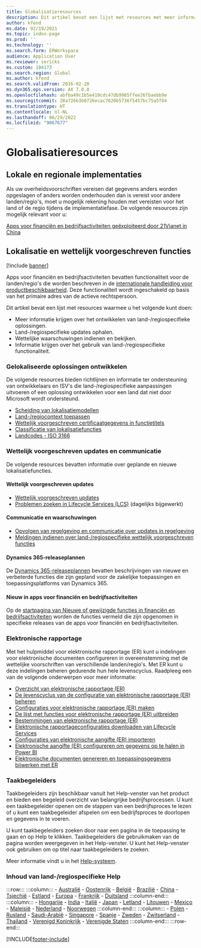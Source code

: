 ```yaml
---
title: Globalisatieresources
description: Dit artikel bevat een lijst met resources met meer informatie over land- en regiospecifieke functies en aanbiedingen.
author: kfend
ms.date: 02/19/2021
ms.topic: index-page
ms.prod: ''
ms.technology: ''
ms.search.form: ERWorkspace
audience: Application User
ms.reviewer: sericks
ms.custom: 104173
ms.search.region: Global
ms.author: kfend
ms.search.validFrom: 2016-02-28
ms.dyn365.ops.version: AX 7.0.0
ms.openlocfilehash: abfba49c1b5e410cdc47db9965ffee26fbaebb9e
ms.sourcegitcommit: 28a726b3b0726ecac7620b5736f5457bc75a5f84
ms.translationtype: HT
ms.contentlocale: nl-NL
ms.lasthandoff: 06/29/2022
ms.locfileid: "9067677"
---
```

# <a name="globalization-resources"></a>Globalisatieresources

## <a name="local-and-regional-deployments"></a>Lokale en regionale implementaties
Als uw overheidsvoorschriften vereisen dat gegevens anders worden opgeslagen of anders worden onderhouden dan is vereist voor andere landen/regio's, moet u mogelijk rekening houden met vereisten voor het land of de regio tijdens de implementatiefase. De volgende resources zijn mogelijk relevant voor u:

[Apps voor financiën en bedrijfsactiviteiten geëxploiteerd door 21Vianet in China](../deployment/china-local-deployment.md)

## <a name="localization-and-regulatory-features"></a>Lokalisatie en wettelijk voorgeschreven functies

[!include [banner](../includes/banner.md)]

Apps voor financiën en bedrijfsactiviteiten bevatten functionaliteit voor de landen/regio's die worden beschreven in de [internationale handleiding voor productbeschikbaarheid](https://aka.ms/dynamics_365_international_availability_deck). Deze functionaliteit wordt ingeschakeld op basis van het primaire adres van de actieve rechtspersoon. 

Dit artikel bevat een lijst met resources waarmee u het volgende kunt doen: 
- Meer informatie krijgen over het ontwikkelen van land-/regiospecifieke oplossingen.
- Land-/regiospecifieke updates ophalen.
- Wettelijke waarschuwingen indienen en bekijken.
- Informatie krijgen over het gebruik van land-/regiospecifieke functionaliteit.

### <a name="developing-localized-solutions"></a>Gelokaliseerde oplossingen ontwikkelen
De volgende resources bieden richtlijnen en informatie ter ondersteuning van ontwikkelaars en ISV's die land-/regiospecifieke aanpassingen uitvoeren of een oplossing ontwikkelen voor een land dat niet door Microsoft wordt ondersteund.
-   [Scheiding van lokalisatiemodellen](separate-localization-models.md)
-   [Land-/regiocontext toepassen](apply-country-context.md)
-   [Wettelijk voorgeschreven certificaatgegevens in functietitels](regulatory-certifications.md)
-   [Classificatie van lokalisatiefuncties](classify-localization-features.md)
-   [Landcodes - ISO 3166](https://www.iso.org/iso-3166-country-codes.html)

### <a name="regulatory-updates-and-communication"></a>Wettelijk voorgeschreven updates en communicatie
De volgende resources bevatten informatie over geplande en nieuwe lokalisatiefuncties. 

#### <a name="regulatory-updates"></a>Wettelijk voorgeschreven updates
-   [Wettelijk voorgeschreven updates](../../../finance/localizations/regulatory-updates.md)
-   [Problemen zoeken in Lifecycle Services (LCS)](../lifecycle-services/issue-search-lcs.md) (dagelijks bijgewerkt)

#### <a name="communication-and-alerts"></a>Communicatie en waarschuwingen
-   [Opvolgen van regelgeving en communicatie over updates in regelgeving](regulatory-watch-communication.md)
-   [Meldingen indienen over land-/regiospecifieke wettelijk voorgeschreven functies](submit-localization-alerts.md)

#### <a name="dynamics-365-release-plans"></a>Dynamics 365-releaseplannen
De [Dynamics 365-releaseplannen](/business-applications-release-notes/) bevatten beschrijvingen van nieuwe en verbeterde functies die zijn gepland voor de zakelijke toepassingen en toepassingsplatforms van Dynamics 365. 

#### <a name="finance-and-operations-apps-whats-new"></a>Nieuw in apps voor financiën en bedrijfsactiviteiten
Op de [startpagina van Nieuwe of gewijzigde functies in financiën en bedrijfsactiviteiten](../../fin-ops/get-started/whats-new-changed.md) worden de functies vermeld die zijn opgenomen in specifieke releases van de apps voor financiën en bedrijfsactiviteiten.

### <a name="electronic-reporting"></a>Elektronische rapportage
Met het hulpmiddel voor elektronische rapportage (ER) kunt u indelingen voor elektronische documenten configureren in overeenstemming met de wettelijke voorschriften van verschillende landen/regio's. Met ER kunt u deze indelingen beheren gedurende hun hele levenscyclus. Raadpleeg een van de volgende onderwerpen voor meer informatie:
-   [Overzicht van elektronische rapportage (ER)](../analytics/general-electronic-reporting.md)
-   [De levenscyclus van de configuratie van elektronische rapportage (ER) beheren](../analytics/general-electronic-reporting-manage-configuration-lifecycle.md)
-   [Configuraties voor elektronische rapportage (ER) maken](../analytics/electronic-reporting-configuration.md)
-   [De lijst met functies voor elektronische rapportage (ER) uitbreiden](../analytics/general-electronic-reporting-formulas-list-extension.md)
-   [Bestemmingen van elektronische rapportage (ER)](../analytics/electronic-reporting-destinations.md)
-   [Elektronische rapportageconfiguraties downloaden van Lifecycle Services](../analytics/download-electronic-reporting-configuration-lcs.md)
-   [Configuraties van elektronische aangifte (ER) importeren](../analytics/electronic-reporting-import-ger-configurations.md)
-   [Elektronische aangifte (ER) configureren om gegevens op te halen in Power BI](../analytics/general-electronic-reporting-report-configuration-get-data-powerbi.md)
-   [Elektronische documenten genereren en toepassingsgegevens bijwerken met ER](../analytics/generate-electronic-documents-update-application-data.md)

### <a name="task-guides"></a>Taakbegeleiders
Taakbegeleiders zijn beschikbaar vanuit het Help-venster van het product en bieden een begeleid overzicht van belangrijke bedrijfsprocessen. U kunt een taakbegeleider openen om de stappen van een bedrijfsproces te lezen of u kunt een taakbegeleider afspelen om een bedrijfsproces te doorlopen en gegevens in te voeren.

U kunt taakbegeleiders zoeken door naar een pagina in de toepassing te gaan en op Help te klikken. Taakbegeleiders die gebruikmaken van de pagina worden weergegeven in het Help-venster. U kunt het Help-venster ook gebruiken om op titel naar taakbegeleiders te zoeken.

Meer informatie vindt u in het [Help-systeem](../../fin-ops/get-started/help-overview.md#task-guides).


### <a name="countryregion-specific-help-content"></a>Inhoud van land-/regiospecifieke Help
:::row:::
    :::column:::
        - [Australië](../../../finance/localizations/australia.md)
        - [Oostenrijk](../../../finance/localizations/austria.md)
        - [België](../../../finance/localizations/belgium.md)
        - [Brazilië](../../../finance/localizations/brazil.md)
        - [China](../../../finance/localizations/china.md)
        - [Tsjechië](../../../finance/localizations/czech-republic.md)
        - [Estland](../../../finance/localizations/estonia.md)
        - [Europa](../../../finance/localizations/europe.md)
        - [Frankrijk](../../../finance/localizations/france.md)
        - [Duitsland](../../../finance/localizations/germany.md)
    :::column-end:::
    :::column:::
        - [Hongarije](../../../finance/localizations/hungary.md)
        - [India](../../../finance/localizations/india.md)
        - [Italië](../../../finance/localizations/italy.md)
        - [Japan](../../../finance/localizations/japan.md)
        - [Letland](../../../finance/localizations/latvia.md)
        - [Litouwen](../../../finance/localizations/lithuania.md)
        - [Mexico](../../../finance/localizations/mexico.md)
        - [Maleisië](../../../finance/localizations/malaysia.md)
        - [Nederland](../../../finance/localizations/netherlands.md)
        - [Noorwegen](../../../finance/localizations/norway.md)
    :::column-end:::
    :::column:::
        - [Polen](../../../finance/localizations/poland.md)
        - [Rusland](../../../finance/localizations/russia.md)
        - [Saudi-Arabië](../../../finance/localizations/saudi-arabia.md)
        - [Singapore](../../../finance/localizations/singapore.md)
        - [Spanje](../../../finance/localizations/spain.md)
        - [Zweden](../../../finance/localizations/sweden.md)
        - [Zwitserland](../../../finance/localizations/switzerland.md)
        - [Thailand](../../../finance/localizations/thailand.md)
        - [Verenigd Koninkrijk](../../../finance/localizations/united-kingdom.md)
        - [Verenigde Staten](../../../finance/localizations/united-states.md)
    :::column-end:::
:::row-end:::








[!INCLUDE[footer-include](../../../includes/footer-banner.md)]

